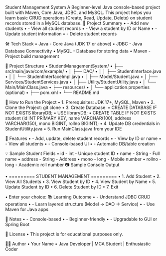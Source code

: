 Student Management System
A Beginner-level Java console-based project built with Maven, Core Java, JDBC, and MySQL. This project helps you learn basic CRUD operations (Create, Read, Update, Delete) on student records stored in a MySQL database.
🚀 Project Summary
•	- Add new students
•	- View all student records
•	- View a student by ID or Name
•	- Update student information
•	- Delete student records

🛠️ Tech Stack
•	Java - Core Java (JDK 17 or above)
•	JDBC - Java Database Connectivity
•	MySQL - Database for storing data
•	Maven - Project build management

📁 Project Structure
•	StudentManagementSystem/
•	├── src/main/java/com/example/
•	│   ├── DAO/
•	│   │   ├── StudentInterface.java
•	│   │   └── StudentInterfaceImpl.java
•	│   ├── Model/Student.java
•	│   ├── Services/StudentServices.java
•	│   ├── Utility/StudentUtility.java
•	│   └── Main/MainClass.java
•	├── resources/
•	│   └── application.properties (optional)
•	├── pom.xml
•	└── README.md

🔧 How to Run the Project
•	1. Prerequisites: JDK 17+, MySQL, Maven
•	2. Clone the Project: git clone <repository-url>
•	3. Create Database:
•	   CREATE DATABASE IF NOT EXISTS libraryDB;
•	   USE libraryDB;
•	   CREATE TABLE IF NOT EXISTS student (id INT PRIMARY KEY, name VARCHAR(100), address VARCHAR(150), mono BIGINT, rollno BIGINT);
•	4. Update DB credentials in StudentUtility.java
•	5. Run MainClass.java from your IDE

🎯 Features
•	- Add, update, delete student records
•	- View by ID or name
•	- View all students
•	- Console-based UI
•	- Automatic DB/table creation

💡 Sample Student Fields
•	id - int - Unique student ID
•	name - String - Full name
•	address - String - Address
•	mono - long - Mobile number
•	rollno - long - Academic roll number
📷 Sample Console Output

•	========= STUDENT MANAGEMENT =========
•	1. Add Student
•	2. View All Students
•	3. View Student by ID
•	4. View Student by Name
•	5. Update Student by ID
•	6. Delete Student by ID
•	7. Exit

•	Enter your choice:
📚 Learning Outcome
•	- Understand JDBC CRUD operations
•	- Learn layered structure (Model → DAO → Service)
•	- Use Maven for Java apps

📌 Notes
•	- Console-based
•	- Beginner-friendly
•	- Upgradable to GUI or Spring Boot

📜 License
•	This project is for educational purposes only.

🙋‍♂️ Author
•	Your Name
•	Java Developer | MCA Student | Enthusiastic Coder
